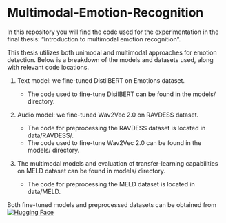 # Multimodal-Emotion-Recognition

In this repository you will find the code used for the experimentation in the final thesis: “Introduction to multimodal emotion recognition”. 

This thesis utilizes both unimodal and multimodal approaches for emotion detection. Below is a breakdown of the models and datasets used, along with relevant code locations.

1. Text model: we fine-tuned DistilBERT on Emotions dataset.
   * The code used to fine-tune DisilBERT can be found in the models/ directory.
     
2. Audio model: we fine-tuned Wav2Vec 2.0 on RAVDESS dataset.
   * The code for preprocessing the RAVDESS dataset is located in data/RAVDESS/.
   * The code used to fine-tune Wav2Vec 2.0 can be found in the models/ directory.
     
3. The multimodal models and evaluation of transfer-learning capabilities on MELD dataset can be found in models/ directory.
   * The code for preprocessing the MELD dataset is located in data/MELD.


Both fine-tuned models and preprocessed datasets can be obtained from [![Hugging Face](https://img.shields.io/badge/🤗%20Hugging%20Face-303030?style=flat&logoColor=white)](https://huggingface.co/pabloorlw)
